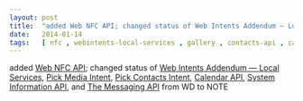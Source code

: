 ```yaml
---
layout: post
title:  "added Web NFC API; changed status of Web Intents Addendum — Local Services, Pick Media Intent, Pick Contacts Intent, Calendar API, System Information API, and The Messaging API from WD to NOTE"
date:   2014-01-14
tags:   [ nfc , webintents-local-services , gallery , contacts-api , calendar-api , system-info-api , messaging-api ]
---
```


added [Web NFC API](/spec/nfc); changed status of [Web Intents Addendum — Local Services](/spec/webintents-local-services), [Pick Media Intent](/spec/gallery), [Pick Contacts Intent](/spec/contacts-api), [Calendar API](/spec/calendar-api), [System Information API](/spec/system-info-api), and [The Messaging API](/spec/messaging-api) from WD to NOTE

